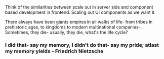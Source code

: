 Think of the similarities between scale out in server side and component based development in
frontend. Scaling out UI components as we want it.

There always have been giants empires in all walks of life- from tribes in prehistoric ages, to kingdoms to
modern multinational companies-. Sometimes, they die- usually, they die, what's the life cycle?

### I did that- say my memory, I didn't do that- say my pride; atlast my memory yields - Friedrich Nietzsche
